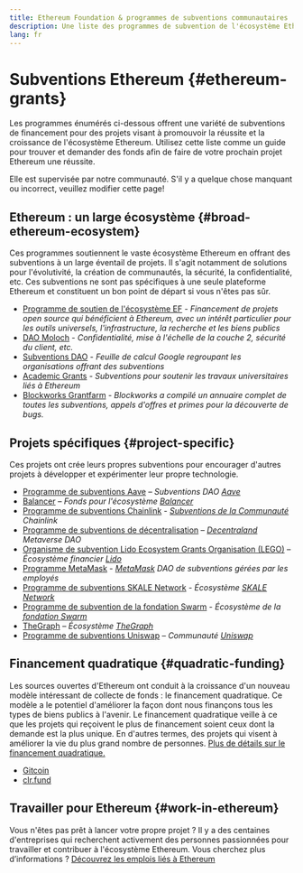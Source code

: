 ```yaml
---
title: Ethereum Foundation & programmes de subventions communautaires
description: Une liste des programmes de subvention de l'écosystème Ethereum.
lang: fr
---
```


# Subventions Ethereum {#ethereum-grants}

Les programmes énumérés ci-dessous offrent une variété de subventions de financement pour des projets visant à promouvoir la réussite et la croissance de l'écosystème Ethereum. Utilisez cette liste comme un guide pour trouver et demander des fonds afin de faire de votre prochain projet Ethereum une réussite.

Elle est supervisée par notre communauté. S'il y a quelque chose manquant ou incorrect, veuillez modifier cette page!

## Ethereum : un large écosystème {#broad-ethereum-ecosystem}

Ces programmes soutiennent le vaste écosystème Ethereum en offrant des subventions à un large éventail de projets. Il s'agit notamment de solutions pour l'évolutivité, la création de communautés, la sécurité, la confidentialité, etc. Ces subventions ne sont pas spécifiques à une seule plateforme Ethereum et constituent un bon point de départ si vous n'êtes pas sûr.

- [Programme de soutien de l'écosystème EF](https://esp.ethereum.foundation) - _Financement de projets open source qui bénéficient à Ethereum, avec un intérêt particulier pour les outils universels, l'infrastructure, la recherche et les biens publics_
- [DAO Moloch](https://www.molochdao.com/) - _Confidentialité, mise à l'échelle de la couche 2, sécurité du client, etc._
- [Subventions DAO](https://docs.google.com/spreadsheets/d/1XHc-p_MHNRdjacc8uOEjtPoWL86olP4GyxAJOFO0zxY/edit#gid=0) - _Feuille de calcul Google regroupant les organisations offrant des subventions_
- [Academic Grants](https://esp.ethereum.foundation/academic-grants) - _Subventions pour soutenir les travaux universitaires liés à Ethereum_
- [Blockworks Grantfarm](https://blockworks.co/grants/programs) - _Blockworks a compilé un annuaire complet de toutes les subventions, appels d'offres et primes pour la découverte de bugs._

## Projets spécifiques {#project-specific}

Ces projets ont crée leurs propres subventions pour encourager d'autres projets à développer et expérimenter leur propre technologie.

- [Programme de subventions Aave](https://aavegrants.org/) – _Subventions DAO [Aave](https://aave.com/)_
- [Balancer](https://grants.balancer.community/) – _Fonds pour l'écosystème [Balancer](https://balancer.fi/)_
- [Programme de subventions Chainlink](https://chain.link/community/grants) - _[Subventions de la Communauté](https://chain.link/) Chainlink_
- [Programme de subventions de décentralisation](https://governance.decentraland.org/grants/) – _[Decentraland](https://decentraland.org/) Metaverse DAO_
- [Organisme de subvention Lido Ecosystem Grants Organisation (LEGO)](https://lido.fi/lego) – _Écosystème financier [Lido](https://lido.fi/)_
- [Programme MetaMask](https://metamaskgrants.org/) - _[MetaMask](https://metamask.io/) DAO de subventions gérées par les employés_
- [Programme de subventions SKALE Network](https://skale.space/developers#grants) - _Écosystème [SKALE Network](https://skale.space/)_
- [Programme de subvention de la fondation Swarm](https://my.ethswarm.org/grants) - _Écosystème de la [fondation Swarm](https://www.ethswarm.org/)_
- [TheGraph](https://thegraph.com/ecosystem/grants/) – _Écosystème [TheGraph](https://thegraph.com/)_
- [Programme de subventions Uniswap](https://www.uniswapfoundation.org/approach) – _Communauté [Uniswap](https://uniswap.org/)_

## Financement quadratique {#quadratic-funding}

Les sources ouvertes d'Ethereum ont conduit à la croissance d'un nouveau modèle intéressant de collecte de fonds : le financement quadratique. Ce modèle a le potentiel d'améliorer la façon dont nous finançons tous les types de biens publics à l'avenir. Le financement quadratique veille à ce que les projets qui reçoivent le plus de financement soient ceux dont la demande est la plus unique. En d'autres termes, des projets qui visent à améliorer la vie du plus grand nombre de personnes. [Plus de détails sur le financement quadratique.](/defi/#quadratic-funding)

- [Gitcoin](https://gitcoin.co/grants)
- [clr.fund](https://clr.fund/)

## Travailler pour Ethereum {#work-in-ethereum}

Vous n'êtes pas prêt à lancer votre propre projet ? Il y a des centaines d'entreprises qui recherchent activement des personnes passionnées pour travailler et contribuer à l'écosystème Ethereum. Vous cherchez plus d’informations ? [Découvrez les emplois liés à Ethereum](/community/get-involved/#ethereum-jobs)
